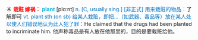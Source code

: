 ☀ <font color="red">**栽赃 嫁祸：**</font>
<font color="sky blue">**plant**</font> [plɑːnt] 
<font color="#0070c0">n. [C, usually sing.] [非正式] 用来栽赃的物品：</font>了解即可 <font color="#0070c0">vt. plant sth (on sb) 给某人栽赃，即把…（如武器、毒品等）放在某人处以使人们错误地认为此人犯了罪：</font>He claimed that the drugs had been planted to incriminate him. 他声称毒品是有人放在他那里的，目的是要栽赃给他。


